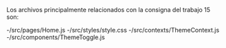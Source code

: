 Los archivos principalmente relacionados con la consigna del trabajo 15 son:

-/src/pages/Home.js
-/src/styles/style.css
-/src/contexts/ThemeContext.js
-/src/components/ThemeToggle.js
